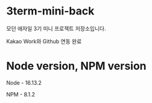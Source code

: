 # 3term-mini-back
모던 애자일 3기 미니 프로젝트 저장소입니다.

Kakao Work와 Github 연동 완료

# Node version, NPM version

Node - 16.13.2

NPM - 8.1.2
